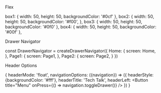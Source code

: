 Flex

box1: {
    width: 50,
    height: 50,
    backgroundColor: '#0cf'
  },
box2: {
    width: 50,
    height: 50,
    backgroundColor: '#f00',
  },
  box3: {
    width: 50,
    height: 50,
    backgroundColor: '#0f0'
  },
  box4: {
    width: 50,
    height: 50,
    backgroundColor: '#00f'
  },


  Drawer Navigator

  const DrawerNavigator = createDrawerNavigator({
  Home: {
    screen: Home,
  },
  Page1: {
    screen: Page1,
  },
  Page2: {
    screen: Page2,
  }
})


Header Options

 {
  headerMode: 'float',
  navigationOptions: ({navigation}) => ({
    headerStyle: {backgroundColor: '#fff'},
    headerTitle: 'Tech Talk',
    headerLeft: <Button
    title="Menu"
    onPress={() => navigation.toggleDrawer()} />
  })
}